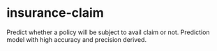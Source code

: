 # insurance-claim
Predict whether a policy will be subject to avail claim or not. Prediction model with high accuracy and precision derived.
